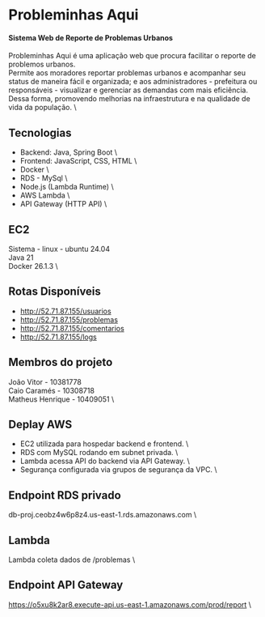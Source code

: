 # Probleminhas Aqui
#### Sistema Web de Reporte de Problemas Urbanos 
Probleminhas Aqui é uma aplicação web que procura facilitar o reporte de problemos urbanos. \
Permite aos moradores reportar problemas urbanos e acompanhar seu status de maneira fácil e organizada; e aos administradores - prefeitura ou responsáveis - visualizar e gerenciar as demandas com mais eficiência. \
Dessa forma, promovendo melhorias na infraestrutura e na qualidade de vida da população. \


## Tecnologias
- Backend: Java, Spring Boot \
- Frontend: JavaScript, CSS, HTML \
- Docker \
- RDS - MySql \
- Node.js (Lambda Runtime) \
- AWS Lambda \
- API Gateway (HTTP API) \


## EC2
Sistema - linux - ubuntu 24.04 \
Java 21 \
Docker 26.1.3 \ 


## Rotas Disponíveis
- http://52.71.87.155/usuarios
- http://52.71.87.155/problemas
- http://52.71.87.155/comentarios
- http://52.71.87.155/logs


## Membros do projeto 
João Vitor - 10381778 \
Caio Caramés - 10308718 \
Matheus Henrique - 10409051 \


## Deplay AWS
- EC2 utilizada para hospedar backend e frontend. \
- RDS com MySQL rodando em subnet privada. \
- Lambda acessa API do backend via API Gateway. \
- Segurança configurada via grupos de segurança da VPC. \


## Endpoint RDS privado
db-proj.ceobz4w6p8z4.us-east-1.rds.amazonaws.com \


## Lambda
Lambda coleta dados de /problemas \


## Endpoint API Gateway
https://o5xu8k2ar8.execute-api.us-east-1.amazonaws.com/prod/report \
